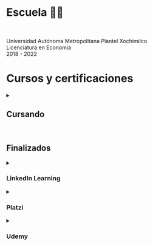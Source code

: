 <!-- Universidad -->
<h1>Escuela 👨‍🎓</h1>

<br>

Universidad Autónoma Metropolitana Plantel Xochimilco<br>
Licenciatura en Economía<br>
2018 - 2022<br>



<!-- Certificaciones y cursos -->
<h1>Cursos y certificaciones</h1>

<!-- Cursando -->
<details>
  <summary><h2>Cursando</h2></summary>

<br>

<!--Udemy-->
<a href="https://www.udemy.com/">
<img src="https://www.udemy.com/staticx/udemy/images/v7/logo-udemy-inverted.svg" alt="Udemy" width="65">
</a>

[Python TOTAL - Programador Avanzado en 16 días](https://www.udemy.com/course/python-total/)

<br>

<!--Platzi-->
<a href="https://platzi.com/">
<img src="https://static.platzi.com/static/images/footer/logo.png" alt="Platzi" width="100">
</a>

<h4>Platzi English Academy</h4>

[Inglés Intermedio Alto B2](https://platzi.com/ruta/intermediate-core2/?school=_escuela_ingles_)

<h4>Escuela de Data Science e Inteligencia Artificial</h4>

[Ruta: Data Analyst](https://platzi.com/ruta/data-analyst/?school=_escuela_escuela-datos_)

<h4>Escuela de Blockchain y Criptomonedas</h4>

[Ruta: Finanzas para el Futuro](https://platzi.com/ruta/finanzas-descentralizadas/?school=_escuela_escuela-blockchain_)

<h4>Escuela de Finanzas e Inversiones</h4>
   
[Ruta: Conseguir trabajo en Finanzas e Inversiones](https://platzi.com/ruta/empleo-finanzas/?school=_escuela_finanzas_)

</details>

<br>


<!-- Finalizados -->
<h2>Finalizados</h2>


<!--LinkedIn Learning-->
<details>
<summary><h3>LinkedIn Learning</h3></summary>

_18/04/23_ [Python esencial](https://www.linkedin.com/learning/certificates/1cc5bf07ec87710aab4a33420cec915a6ff10da2e9b4cd37fa13ee6570ec2005)

_09/04/23_ [Fundamentos profesionales del análisis de datos, por Microsoft y LinkedIn](https://www.linkedin.com/learning/certificates/c8db1b64e980a32c64dc2690723833e8bb5a5523042e94c93cd232995bab350d)

_25/03/23_ [Power BI para principiantes: Análisis de datos](https://www.linkedin.com/learning/certificates/a513bba6f15469aac36f87047b33d44773d0ddeece23f4549921bdfb702acae5)
</details>


<!--Platzi-->
<details>
<summary><h3>Platzi</h3></summary>

<h3>Escuela de Data Science e Inteligencia Artificial</h3>
   
<details>
<summary><h5>Ruta Data Analyst ->
<a href="https://platzi.com/ruta/data-analyst/?school=_escuela_datos_">
<i>Cursando</i>
</a>
</h5></summary>

_28/04/23_ [Curso de Fundamentos de Bases de Datos](https://platzi.com/p/roderick_gamer/curso/1566-course/diploma/detalle)

_03/05/23_ [Curso de Excel Avanzado para Análisis de Datos](https://platzi.com/p/roderick_gamer/curso/4822-course/diploma/detalle/)

_21/04/23_ [Curso de Business Intelligence: Utilidad y Áreas de Oportunidad](https://platzi.com/p/roderick_gamer/curso/2359-course/diploma/detalle)

_17/04/23_ [Curso de Principios de Visualización de Datos para Business Intelligence](https://platzi.com/p/roderick_gamer/curso/2195-visualizacion-datos/diploma/detalle/)
</details>

<details>
<summary><h5>Ruta Pensamiento Lógico ->
<a href="https://platzi.com/p/roderick_gamer/ruta/8860-pensamiento-logico-data/diploma/detalle/">
<i>Certificado</i>
</a>
</h5></summary>

_09/04/23_ [Curso de Pensamiento Lógico: Lenguajes de Programación](https://platzi.com/p/roderick_gamer/curso/3223-course/diploma/detalle/)

_08/04/23_ [Curso de Pensamiento Lógico: Manejo de Datos, Estructuras y Funciones](https://platzi.com/p/roderick_gamer/curso/3222-course/diploma/detalle)

_07/04/23_ [Curso de Pensamiento Lógico: Algoritmos y Diagramas de Flujo](https://platzi.com/p/roderick_gamer/curso/3221-course/diploma/detalle)
</details>

<details>
<summary><h5>Ruta Fundamentos de data ->
<a href="https://platzi.com/p/roderick_gamer/ruta/8263-fundamentos-data/diploma/detalle/">
<i>Certificado</i>
</a>
</h5></summary>

_04/04/23_ [Curso de Lenguaje y Notación Matemática](https://platzi.com/p/roderick_gamer/curso/2884-course/diploma/detalle/)

_31/03/23_ [Curso de Álgebra](https://platzi.com/p/roderick_gamer/curso/1449-course/diploma/detalle)

_25/03/23_ [Curso de Fundamentos de Matemáticas](https://platzi.com/p/roderick_gamer/curso/1393-course/diploma/detalle)

_10/03/23_ [Curso de Excel Básico](https://platzi.com/p/roderick_gamer/curso/4036-course/diploma/detalle)

_09/03/23_ [Introducción a Excel para Principiantes](https://platzi.com/p/roderick_gamer/curso/3639-course/diploma/detalle)

_16/03/23_ [Curso de Ética y Manejo de Datos para Data Science e Inteligencia Artificial](https://platzi.com/p/roderick_gamer/curso/3156-course/diploma/detalle/)

_09/03/23_ [Curso de Análisis de Negocios para Ciencia de Datos](https://platzi.com/p/roderick_gamer/curso/2069-course/diploma/detalle)

_08/03/23_ [Cómo y Por Qué Aprender Data Science e Inteligencia Artificial](https://platzi.com/p/roderick_gamer/curso/2807-course/diploma/detalle)
</details>

<br>

<h3>Escuela de Blockchain y Criptomonedas</h3>

<details>
<summary><h5>Ruta Crea tus primeros NFT ->
<a href="https://platzi.com/p/roderick_gamer/ruta/8298-creacion-nft/diploma/detalle/">
<i>Certificado</i>
</a>
</h5></summary>

_10/04/23_ [Curso de Creación de NFT](https://platzi.com/p/roderick_gamer/curso/3577-course/diploma/detalle)

_06/04/23_ [Audiocurso de Historia de los NFT](https://platzi.com/p/roderick_gamer/curso/3831-course/diploma/detalle)

_30/03/23_ [Curso de Seguridad para Usuarios de Criptomonedas](https://platzi.com/p/roderick_gamer/curso/3227-course/diploma/detalle)

_29/03/23_ [Curso de Gestión de Criptoactivos](https://platzi.com/p/roderick_gamer/curso/2617-course/diploma/detalle)

_22/03/23_ [Audiocurso de Historia de Ethereum y Smart Contracts](https://platzi.com/p/roderick_gamer/curso/2579-course/diploma/detalle)

_17/03/23_ [Audiocurso de Historia de Bitcoin y Criptomonedas](https://platzi.com/p/roderick_gamer/curso/2443-course/diploma/detalle)
</details>

<details>
<summary><h5>Ruta Fundamentos de Bitcoin, Blockchain y Criptomonedas ->
<a href="https://platzi.com/p/roderick_gamer/ruta/8297-fundamentos-blockchain/diploma/detalle/">
<i>Certificado</i>
</a>
</h5></summary>

_30/03/23_ [Curso de Seguridad para Usuarios de Criptomonedas](https://platzi.com/p/roderick_gamer/curso/3227-course/diploma/detalle)

_29/03/23_ [Curso de Gestión de Criptoactivos](https://platzi.com/p/roderick_gamer/curso/2617-course/diploma/detalle)

_22/03/23_ [Audiocurso de Historia de Ethereum y Smart Contracts](https://platzi.com/p/roderick_gamer/curso/2579-course/diploma/detalle)

_17/03/23_ [Audiocurso de Historia de Bitcoin y Criptomonedas](https://platzi.com/p/roderick_gamer/curso/2443-course/diploma/detalle)
</details>

<br>


<h3>Domina Excel</h3>

<details>
<summary><h5>Ruta Domina Excel ->
<a href="https://platzi.com/ruta/domina-excel/">
<i>Certificado</i>
</a>
</h5></summary>

_03/04/23_ [Curso de Excel Financiero para Realizar Cálculos y Pronósticos de Una Empresa](https://platzi.com/p/roderick_gamer/curso/1757-course/diploma/detalle)

_21/03/23_ [Curso de Excel Avanzado con Macros](https://platzi.com/p/roderick_gamer/curso/4294-course/diploma/detalle)

_13/03/23_ [Curso de Excel Intermedio para Analistas con Tableros y Fórmulas](https://platzi.com/p/roderick_gamer/curso/4037-course/diploma/detalle)

_10/03/23_ [Curso de Excel Básico](https://platzi.com/p/roderick_gamer/curso/4036-course/diploma/detalle)

_09/03/23_ [Introducción a Excel para Principiantes](https://platzi.com/p/roderick_gamer/curso/3639-course/diploma/detalle)
</details>

<br>

<h3>Escuela de Finanzas e Inversiones</h3>

<details>
<summary><h5>Ruta Conseguir trabajo en Finanzas e Inversiones ->
<a href="https://platzi.com/ruta/empleo-finanzas/?school=_escuela_finanzas_">
<i>Cursando</i>
</a>
</h5></summary>

_25/03/23_ [Curso de Optimización del Perfil de LinkedIn](https://platzi.com/p/roderick_gamer/curso/2499-course/diploma/detalle/)

_24/03/23_ [Curso para Preparar una Entrevista de Trabajo](https://platzi.com/p/roderick_gamer/curso/5450-course/diploma/detalle/)

_18/03/23_ [Curso de Creación de CV](https://platzi.com/p/roderick_gamer/curso/6603-course/diploma/detalle/)
</details>

<details>
<summary><h5>Ruta de Finanzas Personales ->
<a href="https://platzi.com/p/roderick_gamer/ruta/6807-finanzas-personales/diploma/detalle/">
<i>Certificado</i>
</a>
</h5></summary>

_28/04/23_ [Curso de Inglés para Finanzas](https://platzi.com/p/roderick_gamer/curso/2080-course/diploma/detalle/)

_02/05/23_ [Curso de Impuestos ante el SAT para México](https://platzi.com/p/roderick_gamer/curso/2686-course/diploma/detalle/)

_25/04/23_ [Curso de Finanzas Personales para Tiempos de Crisis Financiera](https://platzi.com/p/roderick_gamer/curso/6209-course/diploma/detalle/)

_22/04/23_ [Curso de Finanzas Personales para el Futuro](https://platzi.com/p/roderick_gamer/curso/1727-course/diploma/detalle/)

_27/02/23_ [Curso de Presupuesto y Flujo de Caja](https://platzi.com/p/roderick_gamer/curso/2025-course/diploma/detalle/)
  
_23/03/23_ [Curso de Creatividad Financiera](https://platzi.com/p/roderick_gamer/curso/1987-course/diploma/detalle/)

_23/02/23_ [Curso para Manejar tu Deuda](https://platzi.com/p/roderick_gamer/curso/2123-course/diploma/detalle/)

_05/04/23_ [Curso de Economía del Comportamiento](https://platzi.com/p/roderick_gamer/curso/2915-course/diploma/detalle/)

_01/03/23_ [Audiocurso de Introducción a la Economía Conductual](https://platzi.com/p/roderick_gamer/curso/2675-course/diploma/detalle/)

_02/03/23_ [Curso de Finanzas para Gestionar Créditos y Deudas Personales](https://platzi.com/p/roderick_gamer/curso/2644-course/diploma/detalle/)

_02/03/23_ [Curso Práctico de Finanzas con Adulting: Plan de Ahorro Personal](https://platzi.com/p/roderick_gamer/curso/2642-course/diploma/detalle/)

_28/02/23_ [Curso de Finanzas para Crear un Presupuesto Personal](https://platzi.com/p/roderick_gamer/curso/2639-course/diploma/detalle/)

_20/02/23_ [Curso de Educación Financiera y Finanzas Personales](https://platzi.com/p/roderick_gamer/curso/1940-course/diploma/detalle/)

_12/02/23_ [Curso de Introducción a Educación Financiera](https://platzi.com/p/roderick_gamer/curso/2166-course/diploma/detalle/)
</details>
</details>


<!--Udemy-->
<details>
<summary><h3>Udemy</h3></summary>

_22/04/23_ [Curso Power BI – Análisis de Datos y Business Intelligence](http://ude.my/UC-51b224de-2e87-4509-96db-f13b25cdceb2)

_17/03/23_ [SQL - Curso completo de Bases de Datos - de 0 a Avanzado](https://www.udemy.com/certificate/UC-74513fdd-662b-40a2-82b8-7b2a41f92026)
</details>

<!-- Iconos plataformas -->
<!-- https://static.platzi.com/media/platzi-isotipo@2x.png width="18" -->
<!-- https://static.platzi.com/static/images/footer/logo.png width="115" -->
<!-- https://upload.wikimedia.org/wikipedia/commons/thumb/b/b1/LinkedIn_Logo_2013_%282%29.svg/150px-LinkedIn_Logo_2013_%282%29.svg.png width="73" -->
<!-- https://https://hr.oregonstate.edu/sites/hr.oregonstate.edu/files/large-use_rgb_white_learning_rgb.png width="200" -->
<!-- https://www.udemy.com/staticx/udemy/images/v7/logo-udemy-inverted.svg width="55" -->

<!--Plataforma - Nombre del curso-->
<!--<p align="center">
  <i>dd/mm/aa</i>
  <a href="[Link-de-la-escuela]">
    <img src="[Link-del-icono]" alt="Plataforma" width="18">
  </a>
 <a href="[Link-del-certificado]">Nombre del curso</a>
</p>-->
